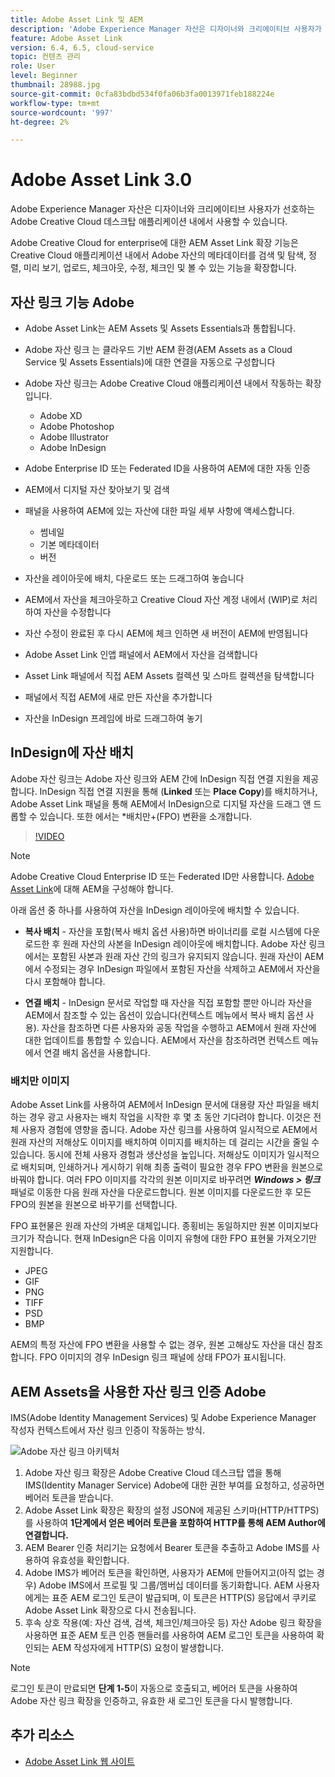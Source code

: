 ```yaml
---
title: Adobe Asset Link 및 AEM
description: 'Adobe Experience Manager 자산은 디자이너와 크리에이티브 사용자가 선호하는 Adobe Creative Cloud 데스크탑 애플리케이션 내에서 사용할 수 있습니다. Adobe Creative Cloud for enterprise용 Adobe Asset Link 확장 기능은 Adobe XD, Photoshop, InDesign 및 Illustrator과 같은 Creative Cloud 도구 내에서 AEM 자산의 메타데이터를 검색 및 탐색, 정렬, 미리 보기, 업로드, 체크아웃, 수정, 체크인 및 볼 수 있는 기능을 확장합니다. '
feature: Adobe Asset Link
version: 6.4, 6.5, cloud-service
topic: 컨텐츠 관리
role: User
level: Beginner
thumbnail: 28988.jpg
source-git-commit: 0cfa83bdbd534f0fa06b3fa0013971feb188224e
workflow-type: tm+mt
source-wordcount: '997'
ht-degree: 2%

---
```



# Adobe Asset Link 3.0

Adobe Experience Manager 자산은 디자이너와 크리에이티브 사용자가 선호하는 Adobe Creative Cloud 데스크탑 애플리케이션 내에서 사용할 수 있습니다.

Adobe Creative Cloud for enterprise에 대한 AEM Asset Link 확장 기능은 Creative Cloud 애플리케이션 내에서 Adobe 자산의 메타데이터를 검색 및 탐색, 정렬, 미리 보기, 업로드, 체크아웃, 수정, 체크인 및 볼 수 있는 기능을 확장합니다.

## 자산 링크 기능 Adobe

+ Adobe Asset Link는 AEM Assets 및 Assets Essentials과 통합됩니다.
+ Adobe 자산 링크 는 클라우드 기반 AEM 환경(AEM Assets as a Cloud Service 및 Assets Essentials)에 대한 연결을 자동으로 구성합니다
+ Adobe 자산 링크는 Adobe Creative Cloud 애플리케이션 내에서 작동하는 확장입니다.

   + Adobe XD
   + Adobe Photoshop
   + Adobe Illustrator
   + Adobe InDesign

+ Adobe Enterprise ID 또는 Federated ID을 사용하여 AEM에 대한 자동 인증
+ AEM에서 디지털 자산 찾아보기 및 검색
+ 패널을 사용하여 AEM에 있는 자산에 대한 파일 세부 사항에 액세스합니다.
   + 썸네일
   + 기본 메타데이터
   + 버전
+ 자산을 레이아웃에 배치, 다운로드 또는 드래그하여 놓습니다
+ AEM에서 자산을 체크아웃하고 Creative Cloud 자산 계정 내에서 (WIP)로 처리하여 자산을 수정합니다
+ 자산 수정이 완료된 후 다시 AEM에 체크 인하면 새 버전이 AEM에 반영됩니다
+ Adobe Asset Link 인앱 패널에서 AEM에서 자산을 검색합니다
+ Asset Link 패널에서 직접 AEM Assets 컬렉션 및 스마트 컬렉션을 탐색합니다
+ 패널에서 직접 AEM에 새로 만든 자산을 추가합니다
+ 자산을 InDesign 프레임에 바로 드래그하여 놓기

## InDesign에 자산 배치

Adobe 자산 링크는 Adobe 자산 링크와 AEM 간에 InDesign 직접 연결 지원을 제공합니다. InDesign 직접 연결 지원을 통해 (__Linked__ 또는 __Place Copy__)를 배치하거나, Adobe Asset Link 패널을 통해 AEM에서 InDesign으로 디지털 자산을 드래그 앤 드롭할 수 있습니다. 또한 에서는 *배치만+(FPO) 변환을 소개합니다.

>[!VIDEO](https://video.tv.adobe.com/v/28988/?quality=12&learn=on)

>[!NOTE]
>
>Adobe Creative Cloud Enterprise ID 또는 Federated ID만 사용합니다. [Adobe Asset Link](https://helpx.adobe.com/enterprise/admin-guide.html/enterprise/using/adobe-asset-link.ug.html)에 대해 AEM을 구성해야 합니다.

아래 옵션 중 하나를 사용하여 자산을 InDesign 레이아웃에 배치할 수 있습니다.

+ **복사 배치**  - 자산을 포함(복사 배치 옵션 사용)하면 바이너리를 로컬 시스템에 다운로드한 후 원래 자산의 사본을 InDesign 레이아웃에 배치합니다. Adobe 자산 링크에서는 포함된 사본과 원래 자산 간의 링크가 유지되지 않습니다. 원래 자산이 AEM에서 수정되는 경우 InDesign 파일에서 포함된 자산을 삭제하고 AEM에서 자산을 다시 포함해야 합니다.

+ **연결 배치**  - InDesign 문서로 작업할 때 자산을 직접 포함할 뿐만 아니라 자산을 AEM에서 참조할 수 있는 옵션이 있습니다(컨텍스트 메뉴에서 복사 배치 옵션 사용). 자산을 참조하면 다른 사용자와 공동 작업을 수행하고 AEM에서 원래 자산에 대한 업데이트를 통합할 수 있습니다. AEM에서 자산을 참조하려면 컨텍스트 메뉴에서 연결 배치 옵션을 사용합니다.

### 배치만 이미지

Adobe Asset Link를 사용하여 AEM에서 InDesign 문서에 대용량 자산 파일을 배치하는 경우 광고 사용자는 배치 작업을 시작한 후 몇 초 동안 기다려야 합니다. 이것은 전체 사용자 경험에 영향을 줍니다. Adobe 자산 링크를 사용하여 일시적으로 AEM에서 원래 자산의 저해상도 이미지를 배치하여 이미지를 배치하는 데 걸리는 시간을 줄일 수 있습니다. 동시에 전체 사용자 경험과 생산성을 높입니다. 저해상도 이미지가 일시적으로 배치되며, 인쇄하거나 게시하기 위해 최종 출력이 필요한 경우 FPO 변환을 원본으로 바꿔야 합니다. 여러 FPO 이미지를 각각의 원본 이미지로 바꾸려면 **_Windows > 링크_** 패널로 이동한 다음 원래 자산을 다운로드합니다. 원본 이미지를 다운로드한 후 모든 FPO의 원본을 원본으로 바꾸기를 선택합니다.

FPO 표현물은 원래 자산의 가벼운 대체입니다. 종횡비는 동일하지만 원본 이미지보다 크기가 작습니다. 현재 InDesign은 다음 이미지 유형에 대한 FPO 표현물 가져오기만 지원합니다.

+ JPEG
+ GIF
+ PNG
+ TIFF
+ PSD
+ BMP

AEM의 특정 자산에 FPO 변환을 사용할 수 없는 경우, 원본 고해상도 자산을 대신 참조합니다. FPO 이미지의 경우 InDesign 링크 패널에 상태 FPO가 표시됩니다.

## AEM Assets을 사용한 자산 링크 인증 Adobe

IMS(Adobe Identity Management Services) 및 Adobe Experience Manager 작성자 컨텍스트에서 자산 링크 인증이 작동하는 방식.

![Adobe 자산 링크 아키텍처](assets/adobe-asset-link-article-understand.png)

1. Adobe 자산 링크 확장은 Adobe Creative Cloud 데스크탑 앱을 통해 IMS(Identity Manager Service) Adobe에 대한 권한 부여를 요청하고, 성공하면 베어러 토큰을 받습니다.
1. Adobe Asset Link 확장은 확장의 설정 JSON에 제공된 스키마(HTTP/HTTPS)를 사용하여 **1단계에서 얻은 베어러 토큰을 포함하여 HTTP를 통해 AEM Author에 연결합니다.**
1. AEM Bearer 인증 처리기는 요청에서 Bearer 토큰을 추출하고 Adobe IMS를 사용하여 유효성을 확인합니다.
1. Adobe IMS가 베어러 토큰을 확인하면, 사용자가 AEM에 만들어지고(아직 없는 경우) Adobe IMS에서 프로필 및 그룹/멤버십 데이터를 동기화합니다. AEM 사용자에게는 표준 AEM 로그인 토큰이 발급되며, 이 토큰은 HTTP(S) 응답에서 쿠키로 Adobe Asset Link 확장으로 다시 전송됩니다.
1. 후속 상호 작용(예: 자산 검색, 검색, 체크인/체크아웃 등) 자산 Adobe 링크 확장을 사용하면 표준 AEM 토큰 인증 핸들러를 사용하여 AEM 로그인 토큰을 사용하여 확인되는 AEM 작성자에게 HTTP(S) 요청이 발생합니다.

>[!NOTE]
>
>로그인 토큰이 만료되면 **단계 1-5**&#x200B;이 자동으로 호출되고, 베어러 토큰을 사용하여 Adobe 자산 링크 확장을 인증하고, 유효한 새 로그인 토큰을 다시 발행합니다.

## 추가 리소스

+ [Adobe Asset Link 웹 사이트](https://www.adobe.com/kr/creativecloud/business/enterprise/adobe-asset-link.html)
